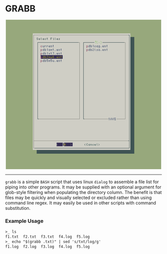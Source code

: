 # GRABB

<p align=center>
<img src="grabb_image.png" width=500px />
<p/>

---

`grabb` is a simple `BASH` script that uses linux `dialog` to assemble a file list for
piping into other programs. It may be supplied with an optional argument
for glob-style filtering when populating the directory column. 
The benefit is that files may be quickly and visually selected or excluded rather than 
using command line regex. It may easily be used in other scripts with
command substitution. 

### Example Usage

```
>_ ls
f1.txt	f2.txt	f3.txt	f4.log	f5.log	
>_ echo "$(grabb .txt)" | sed 's/txt/log/g'
f1.log	f2.log	f3.log	f4.log	f5.log
```	
